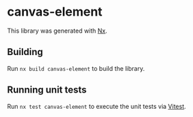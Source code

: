 # canvas-element

This library was generated with [Nx](https://nx.dev).

## Building

Run `nx build canvas-element` to build the library.

## Running unit tests

Run `nx test canvas-element` to execute the unit tests via [Vitest](https://vitest.dev/).

